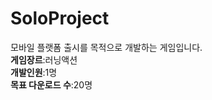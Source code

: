 # SoloProject
모바일 플랫폼 출시를 목적으로 개발하는 게임입니다.<br>
<b>게임장르</b>:러닝액션<br>
<b>개발인원</b>:1명<br>
<b>목표 다운로드 수</b>:20명<br>
